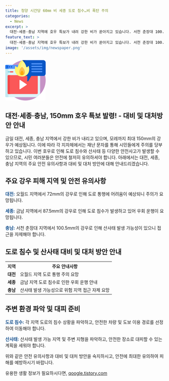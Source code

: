 ```yaml
---
title: 청양 시간당 60㎜ 비 세종 도로 침수…비 폭탄 주의
categories:
  - News
excerpt: >
  대전·세종·충남 지역에 호우 특보가 내려 강한 비가 쏟아지고 있습니다. 서천 춘장대 100.5㎜, 청양 정산 92㎜, 세종 금남 87.5㎜의 강수량이 기록되었고, 도로 침수와 하천 수위 급상승으로 재난 문자가 전송되며 경고가 쏟아지고 있습니다. 세종시는 도로 침수 상황을, 공주시는 제민천 산책로 통제를 알렸고, 산림청은 산사태 위기 경보 수준을 높였습니다. 대전·세종·충남 지역에서 이틀 간 30∼150㎜의 강한 비가 예상되므로 안전사고에 주의가 필요합니다.
feature_text: >
  대전·세종·충남 지역에 호우 특보가 내려 강한 비가 쏟아지고 있습니다. 서천 춘장대 100.5㎜, 청양 정산 92㎜, 세종 금남 87.5㎜의 강수량이 기록되었고, 도로 침수와 하천 수위 급상승으로 재난 문자가 전송되며 경고가 쏟아지고 있습니다. 세종시는 도로 침수 상황을, 공주시는 제민천 산책로 통제를 알렸고, 산림청은 산사태 위기 경보 수준을 높였습니다. 대전·세종·충남 지역에서 이틀 간 30∼150㎜의 강한 비가 예상되므로 안전사고에 주의가 필요합니다.
image: '/assets/img/newspaper.png'
---
```


<p><img src="/assets/img/news.png" alt="rentncar 속보" /></p>

<h2>대전·세종·충남, 150mm 호우 특보 발령! - 대비 및 대처방안 안내</h2>

<p data-ke-size="size16"></p>

<p>금일 대전, 세종, 충남 지역에서 강한 비가 내리고 있으며, 모레까지 최대 150mm의 강우가 예상됩니다. 이에 따라 각 지자체에서는 재난 문자를 통해 시민들에게 주의를 당부하고 있습니다. 이번 호우로 인해 도로 침수와 산사태 등 다양한 안전사고가 발생할 수 있으므로, 시민 여러분들은 안전에 철저히 유의하셔야 합니다. 아래에서는 대전, 세종, 충남 지역의 주요 안전 유의사항과 대비 및 대처 방안에 대해 안내드리겠습니다.</p>

<h2>주요 강우 피해 지역 및 안전 유의사항</h2>

<p><b><span style="color: #1a5490;">대전:</span></b> 오월드 지역에서 72mm의 강우로 인해 도로 통행에 어려움이 예상되니 주의가 요망됩니다.</p>

<p><b><span style="color: #1a5490;">세종:</span></b> 금남 지역에서 87.5mm의 강우로 인해 도로 침수가 발생하고 있어 우회 운행이 요망됩니다.</p>

<p><b><span style="color: #1a5490;">충남:</span></b> 서천 춘장대 지역에서 100.5mm의 강우로 인해 산사태 발생 가능성이 있으니 접근을 자제해야 합니다.</p>

<h2>도로 침수 및 산사태 대비 및 대처 방안 안내</h2>

<table>
    <tr>
        <th>지역</th>
        <th>주요 안내사항</th>
    </tr>
    <tr>
        <td style="text-align: center; height: 17px;"><b>대전</b></td>
        <td>오월드 지역 도로 통행 주의 요망</td>
    </tr>
    <tr>
        <td style="text-align: center; height: 17px;"><b>세종</b></td>
        <td>금남 지역 도로 침수로 인한 우회 운행 안내</td>
    </tr>
    <tr>
        <td style="text-align: center; height: 17px;"><b>충남</b></td>
        <td>산사태 발생 가능성으로 위험 지역 접근 자제 요망</td>
    </tr>
</table>

<h2>주변 환경 파악 및 대피 준비</h2>

<p><b><span style="color: #1a5490;">도로 침수:</span></b> 각 지역 도로의 침수 상황을 파악하고, 안전한 차량 및 도보 이용 경로를 선정하여 이동해야 합니다.</p>

<p><b><span style="color: #1a5490;">산사태:</span></b> 산사태 발생 가능 지역 및 주변 지형을 파악하고, 안전한 장소로 대피할 수 있는 계획을 세워야 합니다.</p>

<p>위와 같은 안전 유의사항과 대비 및 대처 방안을 숙지하시고, 안전에 최대한 유의하여 피해를 예방하시기 바랍니다.</p>
유용한 생활 정보가 필요하시다면, <a href="https://qoogle.tistory.com" rel="dofollow">qoogle.tistory.com</a>


